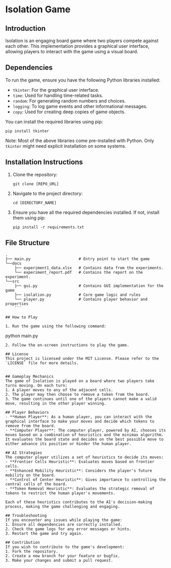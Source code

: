 # Isolation Game

## Introduction
Isolation is an engaging board game where two players compete against each other. This implementation provides a graphical user interface, allowing players to interact with the game using a visual board.

## Dependencies
To run the game, ensure you have the following Python libraries installed:
- `tkinter`: For the graphical user interface.
- `time`: Used for handling time-related tasks.
- `random`: For generating random numbers and choices.
- `logging`: To log game events and other informational messages.
- `copy`: Used for creating deep copies of game objects.

You can install the required libraries using pip:

```
pip install tkinter
```

Note: Most of the above libraries come pre-installed with Python. Only `tkinter` might need explicit installation on some systems.

## Installation Instructions

1. Clone the repository:
   ```
   git clone [REPO_URL]
   ```
2. Navigate to the project directory:
   ```
   cd [DIRECTORY_NAME]
   ```
3. Ensure you have all the required dependencies installed. If not, install them using pip:
   ```
   pip install -r requirements.txt
   ```

## File Structure
```
.
├── main.py                     # Entry point to start the game
└──docs
    ├── experiment1_data.xlsx   # Contains data from the experiments.
    └── experiment_report.pdf   # Contains the report on the experiment.
└──src
    ├── gui.py                  # Contains GUI implementation for the game
    ├── isolation.py            # Core game logic and rules
    └── player.py               # Contains player behavior and properties
    ```

## How to Play

1. Run the game using the following command:
   ```
   python main.py
   ```
2. Follow the on-screen instructions to play the game.

## License
This project is licensed under the MIT License. Please refer to the `LICENSE` file for more details.


## Gameplay Mechanics
The game of Isolation is played on a board where two players take turns moving. On each turn:
1. A player moves to any of the adjacent cells.
2. The player may then choose to remove a token from the board.
3. The game continues until one of the players cannot make a valid move, resulting in the other player winning.

## Player Behaviors
- **Human Player**: As a human player, you can interact with the graphical interface to make your moves and decide which tokens to remove from the board.
- **Computer Player**: The computer player, powered by AI, chooses its moves based on a combination of heuristics and the minimax algorithm. It evaluates the board state and decides on the best possible move to either advance its position or hinder the human player.

## AI Strategies
The computer player utilizes a set of heuristics to decide its moves:
- **Frontier Cells Heuristic**: Evaluates moves based on frontier cells.
- **Enhanced Mobility Heuristic**: Considers the player's future mobility on the board.
- **Control of Center Heuristic**: Gives importance to controlling the central cells of the board.
- **Token Removal Heuristic**: Evaluates the strategic removal of tokens to restrict the human player's movements.

Each of these heuristics contributes to the AI's decision-making process, making the game challenging and engaging.

## Troubleshooting
If you encounter any issues while playing the game:
1. Ensure all dependencies are correctly installed.
2. Check the game logs for any error messages or hints.
3. Restart the game and try again.

## Contribution
If you wish to contribute to the game's development:
1. Fork the repository.
2. Create a new branch for your feature or bugfix.
3. Make your changes and submit a pull request.
